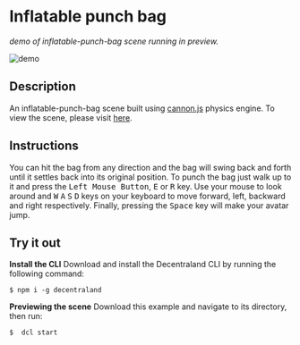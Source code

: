 # Inflatable punch bag
_demo of inflatable-punch-bag scene running in preview._

![demo](https://github.com/decentraland-scenes/inflatable-punch-bag/blob/main/screenshots/inflatable-punch-bag.gif)

## Description
An inflatable-punch-bag scene built using [cannon.js](https://github.com/schteppe/cannon.js) physics engine. To view the scene, please visit [here](https://inflatable-punch-bag.vercel.app/).

## Instructions
You can hit the bag from any direction and the bag will swing back and forth until it settles back into its original position. To punch the bag just walk up to it and press the <kbd>Left Mouse Button</kbd>, <kbd>E</kbd> or <kbd>R</kbd> key. Use your mouse to look around and <kbd>W</kbd> <kbd>A</kbd> <kbd>S</kbd> <kbd>D</kbd> keys on your keyboard to move forward, left, backward and right respectively. Finally, pressing the <kbd>Space</kbd> key will make your avatar jump.

## Try it out

**Install the CLI**
Download and install the Decentraland CLI by running the following command:

```
$ npm i -g decentraland
```

**Previewing the scene**
Download this example and navigate to its directory, then run:

```
$  dcl start
```